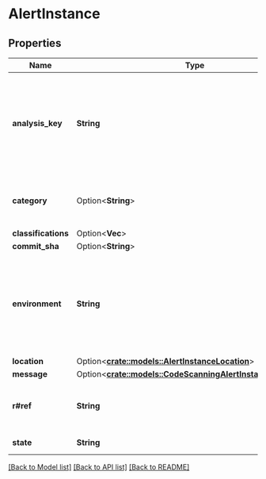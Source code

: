 # AlertInstance

## Properties

Name | Type | Description | Notes
------------ | ------------- | ------------- | -------------
**analysis_key** | **String** | Identifies the configuration under which the analysis was executed. For example, in GitHub Actions this includes the workflow filename and job name. | 
**category** | Option<**String**> | Identifies the configuration under which the analysis was executed. | [optional]
**classifications** | Option<**Vec<String>**> |  | [optional]
**commit_sha** | Option<**String**> |  | [optional]
**environment** | **String** | Identifies the variable values associated with the environment in which the analysis that generated this alert instance was performed, such as the language that was analyzed. | 
**location** | Option<[**crate::models::AlertInstanceLocation**](Alert_Instance_location.md)> |  | [optional]
**message** | Option<[**crate::models::CodeScanningAlertInstanceMessage**](code_scanning_alert_instance_message.md)> |  | [optional]
**r#ref** | **String** | The full Git reference, formatted as `refs/heads/<branch name>`. | 
**state** | **String** | State of a code scanning alert. | 

[[Back to Model list]](../README.md#documentation-for-models) [[Back to API list]](../README.md#documentation-for-api-endpoints) [[Back to README]](../README.md)


